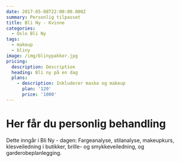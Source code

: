 ```yaml
---
date: 2017-05-08T22:00:00.000Z
summary: Personlig tilpasset
title: Bli Ny - Kvinne
categories:
  - Oslo Bli Ny
tags:
  - makeup
  - bliny
image: /img/blinypakker.jpg
pricing:
  description: Description
  heading: Bli ny på en dag
  plans:
    - description: Inkluderer maske og makeup
      plan: '120'
      price: '1000'
---
```

# Her får du personlig behandling

Dette inngår i Bli Ny - dagen: Fargeanalyse, stilanalyse, makeupkurs, klesveiledning i butikker, brille- og smykkeveiledning, og garderobeplanlegging.
